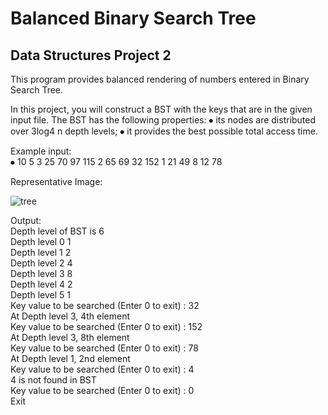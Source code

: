 # Balanced Binary Search Tree

## Data Structures Project 2 

This program provides balanced rendering of numbers entered in Binary Search Tree.

In this project, you will construct a BST with the keys that are in the given input file. The BST has the following properties:
⦁	its nodes are distributed over 3log4 n depth levels;
⦁	it provides the best possible total access time.

Example input:
<br>
⦁	10 5 3 25 70 97 115 2 65 69 32 152 1 21 49 8 12 78

Representative Image:

![tree](https://user-images.githubusercontent.com/84626969/165089368-1ee4a80c-3167-4447-aa62-a9e4656d4531.png)

Output:
<br>
Depth level of BST is 6
<br>
Depth level 0 1
<br>
Depth level 1 2
<br>
Depth level 2 4
<br>
Depth level 3 8
<br>
Depth level 4 2
<br>
Depth level 5 1
<br>
Key value to be searched (Enter 0 to exit) : 32
<br>
At Depth level 3, 4th element
<br>
Key value to be searched (Enter 0 to exit) : 152
<br>
At Depth level 3, 8th element
<br>
Key value to be searched (Enter 0 to exit) : 78
<br>
At Depth level 1, 2nd element
<br>
Key value to be searched (Enter 0 to exit) : 4
<br>
4 is not found in BST
<br>
Key value to be searched (Enter 0 to exit) : 0
<br>
Exit


